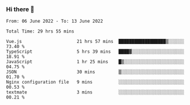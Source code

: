 ### Hi there 👋

<!--
**siaikin/siaikin** is a ✨ _special_ ✨ repository because its `README.md` (this file) appears on your GitHub profile.

Here are some ideas to get you started:

- 🔭 I’m currently working on ...
- 🌱 I’m currently learning ...
- 👯 I’m looking to collaborate on ...
- 🤔 I’m looking for help with ...
- 💬 Ask me about ...
- 📫 How to reach me: ...
- 😄 Pronouns: ...
- ⚡ Fun fact: ...
-->

<!--START_SECTION:waka-->

```text
From: 06 June 2022 - To: 13 June 2022

Total Time: 29 hrs 55 mins

Vue.js                     21 hrs 57 mins  ██████████████████▒░░░░░░   73.40 %
TypeScript                 5 hrs 39 mins   ████▓░░░░░░░░░░░░░░░░░░░░   18.91 %
JavaScript                 1 hr 25 mins    █▒░░░░░░░░░░░░░░░░░░░░░░░   04.75 %
JSON                       30 mins         ▒░░░░░░░░░░░░░░░░░░░░░░░░   01.70 %
Nginx configuration file   9 mins          ░░░░░░░░░░░░░░░░░░░░░░░░░   00.53 %
textmate                   3 mins          ░░░░░░░░░░░░░░░░░░░░░░░░░   00.21 %
```

<!--END_SECTION:waka-->
